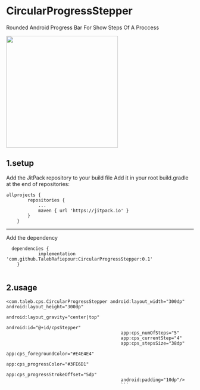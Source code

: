 # CircularProgressStepper
Rounded Android Progress Bar For Show Steps Of A Proccess

<img src="https://github.com/TalebRafiepour/CircularProgressStepper/blob/master/cps-gif.gif" width="300"> 

## 1.setup 
Add the JitPack repository to your build file
Add it in your root build.gradle at the end of repositories:

```
allprojects {
		repositories {
			...
			maven { url 'https://jitpack.io' }
		}
	}
```
  
  -------------------------------------

Add the dependency
```
  dependencies {
	        implementation 'com.github.TalebRafiepour:CircularProgressStepper:0.1'
	}
   
```
## 2.usage

```
<com.taleb.cps.CircularProgressStepper android:layout_width="300dp" android:layout_height="300dp"
                                           android:layout_gravity="center|top"
                                           android:id="@+id/cpsStepper"
                                           app:cps_numOfSteps="5"
                                           app:cps_currentStep="4"
                                           app:cps_stepsSize="38dp"
                                           app:cps_foregroundColor="#E4E4E4"
                                           app:cps_progressColor="#3FE6D1"
                                           app:cps_progressStrokeOffset="5dp"
                                           android:padding="10dp"/>
                                           ```
